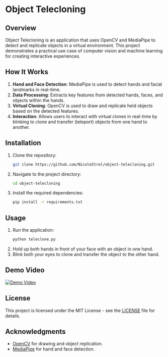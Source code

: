 # Object Telecloning

## Overview

Object Telecloning is an application that uses OpenCV and MediaPipe to detect and replicate objects in a virtual environment. This project demonstrates a practical use case of computer vision and machine learning for creating interactive experiences.

## How It Works

1. **Hand and Face Detection**: MediaPipe is used to detect hands and facial landmarks in real-time.
2. **Data Processing**: Extracts key features from detected hands, faces, and objects within the hands.
3. **Virtual Cloning**: OpenCV is used to draw and replicate held objects based on the detected features.
4. **Interaction**: Allows users to interact with virtual clones in real-time by blinking to clone and transfer (teleport) objects from one hand to another.

## Installation

1. Clone the repository:
   ```bash
   git clone https://github.com/NicoleStrel/object-telecloning.git
   ```
2. Navigate to the project directory:
   ```bash
   cd object-telecloning
   ```
3. Install the required dependencies:
   ```bash
   pip install -r requirements.txt
   ```

## Usage

1. Run the application:
   ```bash
   python teleclone.py
   ```
2. Hold up both hands in front of your face with an object in one hand.
3. Blink both your eyes to clone and transfer the object to the other hand.

## Demo Video

[![Demo Video](https://img.youtube.com/vi/your-video-id/0.jpg)](https://www.youtube.com/watch?v=your-video-id)

## License

This project is licensed under the MIT License - see the [LICENSE](LICENSE) file for details.

## Acknowledgments

- [OpenCV](https://opencv.org/) for drawing and object replication.
- [MediaPipe](https://mediapipe.dev/) for hand and face detection.
